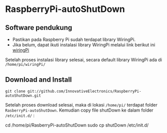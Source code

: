 RaspberryPi-autoShutDown
========================


Software pendukung
------------------
* Pastikan pada Raspberry Pi sudah terdapat library WiringPi.
* Jika belum, dapat ikuti instalasi library WiringPi melalui link berikut ini  
[wiringPi](http://wiringpi.com/download-and-install/)

Setelah proses instalasi library selesai, secara default library WiringPi ada di 
`/home/pi/wiringPi/`


Download and Install
--------------------
`git clone git://github.com/InnovativeElectronics/RaspberryPi-autoShutDown.git`

Setelah proses download selesai, maka di lokasi `/home/pi/` terdapat folder `RasberryPi-autoShutDown`.
Kemudian copy file shutDown ke dalam folder `/etc/init.d/` :

  cd /home/pi/RasberryPi-autoShutDown
  sudo cp shutDown /etc/init.d/



